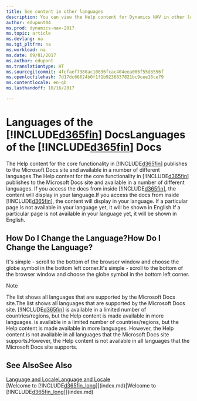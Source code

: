 ```yaml
---
title: See content in other languages
description: You can view the Help content for Dynamics NAV in other languages.
author: edupont04
ms.prod: dynamics-nav-2017
ms.topic: article
ms.devlang: na
ms.tgt_pltfrm: na
ms.workload: na
ms.date: 09/01/2017
ms.author: edupont
ms.translationtype: HT
ms.sourcegitcommit: 4fefaef7380ac10836fcac404eea006f55d8556f
ms.openlocfilehash: 7d17dc66624b0f1f1b9236837821bc9cee16ce79
ms.contentlocale: en-gb
ms.lasthandoff: 10/16/2017

---
```

# <a name="languages-of-the-included365finincludesd365finmdmd-docs"></a><span data-ttu-id="54e88-103">Languages of the [!INCLUDE[d365fin](includes/d365fin_md.md)] Docs</span><span class="sxs-lookup"><span data-stu-id="54e88-103">Languages of the [!INCLUDE[d365fin](includes/d365fin_md.md)] Docs</span></span>
<span data-ttu-id="54e88-104">The Help content for the core functionality in [!INCLUDE[d365fin](includes/d365fin_md.md)] publishes to the Microsoft Docs site and available in a number of different languages.</span><span class="sxs-lookup"><span data-stu-id="54e88-104">The Help content for the core functionality in [!INCLUDE[d365fin](includes/d365fin_md.md)] publishes to the Microsoft Docs site and available in a number of different languages.</span></span> <span data-ttu-id="54e88-105">If you access the docs from inside [!INCLUDE[d365fin](includes/d365fin_md.md)], the content will display in your language.</span><span class="sxs-lookup"><span data-stu-id="54e88-105">If you access the docs from inside [!INCLUDE[d365fin](includes/d365fin_md.md)], the content will display in your language.</span></span> <span data-ttu-id="54e88-106">If a particular page is not available in your language yet, it will be shown in English.</span><span class="sxs-lookup"><span data-stu-id="54e88-106">If a particular page is not available in your language yet, it will be shown in English.</span></span>

## <a name="how-do-i-change-the-language"></a><span data-ttu-id="54e88-107">How Do I Change the Language?</span><span class="sxs-lookup"><span data-stu-id="54e88-107">How Do I Change the Language?</span></span>
<span data-ttu-id="54e88-108">It's simple - scroll to the bottom of the browser window and choose the globe symbol in the bottom left corner.</span><span class="sxs-lookup"><span data-stu-id="54e88-108">It's simple - scroll to the bottom of the browser window and choose the globe symbol in the bottom left corner.</span></span>

> [!NOTE]  
> <span data-ttu-id="54e88-109">The list shows all languages that are supported by the Microsoft Docs site.</span><span class="sxs-lookup"><span data-stu-id="54e88-109">The list shows all languages that are supported by the Microsoft Docs site.</span></span> [!INCLUDE[d365fin](includes/d365fin_md.md)]<span data-ttu-id="54e88-110"> is available in a limited number of countries/regions, but the Help content is made available in more languages.</span><span class="sxs-lookup"><span data-stu-id="54e88-110"> is available in a limited number of countries/regions, but the Help content is made available in more languages.</span></span> <span data-ttu-id="54e88-111">However, the Help content is not available in all languages that the Microsoft Docs site supports.</span><span class="sxs-lookup"><span data-stu-id="54e88-111">However, the Help content is not available in all languages that the Microsoft Docs site supports.</span></span>

## <a name="see-also"></a><span data-ttu-id="54e88-112">See Also</span><span class="sxs-lookup"><span data-stu-id="54e88-112">See Also</span></span>
[<span data-ttu-id="54e88-113">Language and Locale</span><span class="sxs-lookup"><span data-stu-id="54e88-113">Language and Locale</span></span>](about-locale-language.md)  
<span data-ttu-id="54e88-114">[Welcome to [!INCLUDE[d365fin_long](includes/d365fin_long_md.md)]](index.md)</span><span class="sxs-lookup"><span data-stu-id="54e88-114">[Welcome to [!INCLUDE[d365fin_long](includes/d365fin_long_md.md)]](index.md)</span></span>  

